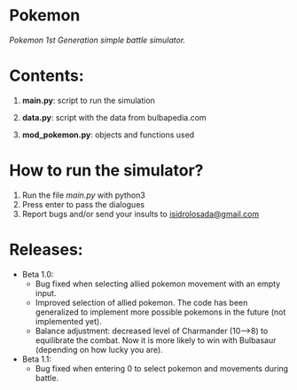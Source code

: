 # Pokemon
*Pokemon 1st Generation simple battle simulator.*

# Contents:
1. **main.py**: script to run the simulation

2. **data.py**: script with the data from bulbapedia.com

3. **mod_pokemon.py**: objects and functions used

# How to run the simulator?
1. Run the file *main.py* with python3
2. Press enter to pass the dialogues
3. Report bugs and/or send your insults to isidrolosada@gmail.com

# Releases:
- Beta 1.0: 
    - Bug fixed when selecting allied pokemon movement with an empty input.
    - Improved selection of allied pokemon. The code has been generalized to implement more possible pokemons in the future (not implemented yet).
    - Balance adjustment: decreased level of Charmander (10-->8) to equilibrate the combat. Now it is more likely to win with Bulbasaur (depending on how lucky you are).
- Beta 1.1:
    - Bug fixed when entering 0 to select pokemon and movements during battle.
